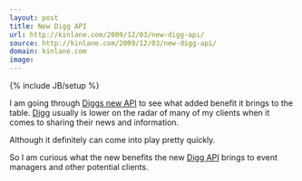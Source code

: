 ```yaml
---
layout: post
title: New Digg API
url: http://kinlane.com/2009/12/03/new-digg-api/
source: http://kinlane.com/2009/12/03/new-digg-api/
domain: kinlane.com
image: 
---
```

{% include JB/setup %}<p>I am going through <a href="http://apidoc.digg.com/">Diggs new API</a> to see what added benefit it brings to the table. <a href="http://digg.com/">Digg</a> usually is lower on the radar of many of my clients when it comes to sharing their news and information.<p></p>
Although it definitely can come into play pretty quickly.<p></p>
So I am curious what the new benefits the new <a href="http://apidoc.digg.com/">Digg API</a> brings to event managers and other potential clients.
</p>
